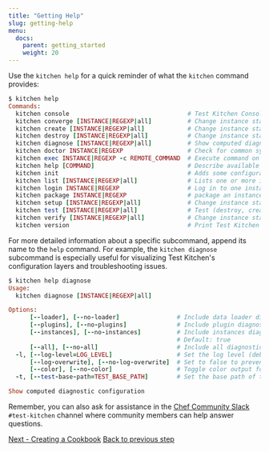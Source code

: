 ```yaml
---
title: "Getting Help"
slug: getting-help
menu:
  docs:
    parent: getting_started
    weight: 20
---
```


Use the `kitchen help` for a quick reminder of what the `kitchen` command provides:

```ruby
$ kitchen help
Commands:
  kitchen console                                 # Test Kitchen Console!
  kitchen converge [INSTANCE|REGEXP|all]          # Change instance state to converge. Use a provisioner to configure one or more instances
  kitchen create [INSTANCE|REGEXP|all]            # Change instance state to create. Start one or more instances
  kitchen destroy [INSTANCE|REGEXP|all]           # Change instance state to destroy. Delete all information for one or more instances
  kitchen diagnose [INSTANCE|REGEXP|all]          # Show computed diagnostic configuration
  kitchen doctor INSTANCE|REGEXP                  # Check for common system problems
  kitchen exec INSTANCE|REGEXP -c REMOTE_COMMAND  # Execute command on one or more instance
  kitchen help [COMMAND]                          # Describe available commands or one specific command
  kitchen init                                    # Adds some configuration to your cookbook so Kitchen can rock
  kitchen list [INSTANCE|REGEXP|all]              # Lists one or more instances
  kitchen login INSTANCE|REGEXP                   # Log in to one instance
  kitchen package INSTANCE|REGEXP                 # package an instance
  kitchen setup [INSTANCE|REGEXP|all]             # Change instance state to setup. Prepare to run automated tests. Install busser and related gems on one or more instances
  kitchen test [INSTANCE|REGEXP|all]              # Test (destroy, create, converge, setup, verify and destroy) one or more instances
  kitchen verify [INSTANCE|REGEXP|all]            # Change instance state to verify. Run automated tests on one or more instances
  kitchen version                                 # Print Test Kitchen's version information
```

For more detailed information about a specific subcommand, append its name to the `help` command. For example, the `kitchen diagnose` subcommand is especially useful for visualizing Test Kitchen's configuration layers and troubleshooting issues.

```ruby
$ kitchen help diagnose
Usage:
  kitchen diagnose [INSTANCE|REGEXP|all]

Options:
      [--loader], [--no-loader]                # Include data loader diagnostics
      [--plugins], [--no-plugins]              # Include plugin diagnostics
      [--instances], [--no-instances]          # Include instances diagnostics
                                               # Default: true
      [--all], [--no-all]                      # Include all diagnostics
  -l, [--log-level=LOG_LEVEL]                  # Set the log level (debug, info, warn, error, fatal)
      [--log-overwrite], [--no-log-overwrite]  # Set to false to prevent log overwriting each time Test Kitchen runs
      [--color], [--no-color]                  # Toggle color output for STDOUT logger
  -t, [--test-base-path=TEST_BASE_PATH]        # Set the base path of the tests

Show computed diagnostic configuration
```

Remember, you can also ask for assistance in the [Chef Community Slack](https://community.chef.io/slack) `#test-kitchen` channel where community members can help answer questions.

<div class="sidebar--footer">
<a class="button primary-cta" href="/docs/getting-started/creating-cookbook">Next - Creating a Cookbook</a>
<a class="sidebar--footer--back" href="/docs/getting-started/installing">Back to previous step</a>
</div>
